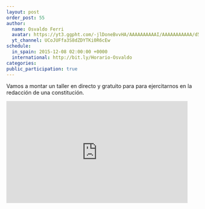 ```yaml
---
layout: post
order_post: 55
author:
  name: Osvaldo Ferri
  avatar: https://yt3.ggpht.com/-jlDoneBvvHA/AAAAAAAAAAI/AAAAAAAAAAA/d5ERS1Hf8BE/s88-c-k-no/photo.jpg
  yt_channel: UCoJUFfa3S8dZDYTKi0R6cEw
schedule:
  in_spain: 2015-12-08 02:00:00 +0000
  international: http://bit.ly/Horario-Osvaldo
categories:
public_participation: true
---
```

Vamos a montar un taller en directo y gratuito para para ejercitarnos en la
redacción de una constitución.

<iframe width="475" height="267" src="https://www.youtube.com/embed/videoseries?list=PLNGZ177MjKUqIc48E4a-T1iEA9xeE5c7F" frameborder="0" allowfullscreen></iframe>
